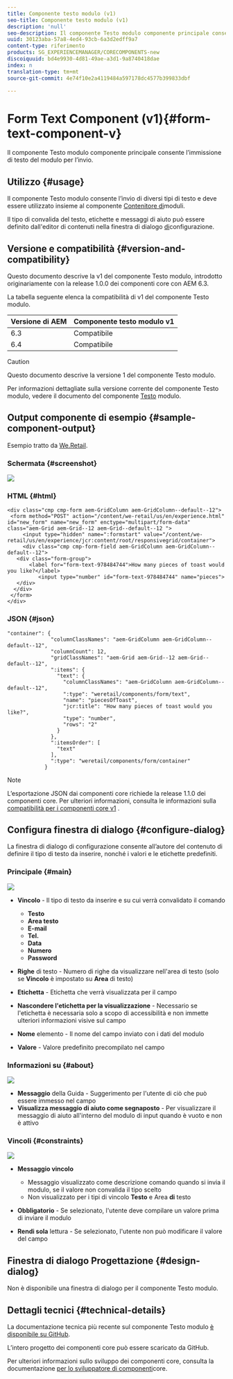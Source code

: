 ```yaml
---
title: Componente testo modulo (v1)
seo-title: Componente testo modulo (v1)
description: 'null'
seo-description: Il componente Testo modulo componente principale consente l’immissione di testo del modulo per l’invio.
uuid: 30123aba-57a8-4ed4-93cb-6a3d2edff9a7
content-type: riferimento
products: SG_EXPERIENCEMANAGER/CORECOMPONENTS-new
discoiquuid: bd4e9930-4d81-49ae-a3d1-9a8740418dae
index: n
translation-type: tm+mt
source-git-commit: 4e74f10e2a4119484a597178dc4577b399833dbf

---
```



# Form Text Component (v1){#form-text-component-v}

Il componente Testo modulo componente principale consente l’immissione di testo del modulo per l’invio.

## Utilizzo {#usage}

Il componente Testo modulo consente l’invio di diversi tipi di testo e deve essere utilizzato insieme al componente [Contenitore di](form-container.md)moduli.

Il tipo di convalida del testo, etichette e messaggi di aiuto può essere definito dall'editor di contenuti nella finestra di dialogo [di](form-text-v1.md#main-pars_title)configurazione.

## Versione e compatibilità {#version-and-compatibility}

Questo documento descrive la v1 del componente Testo modulo, introdotto originariamente con la release 1.0.0 dei componenti core con AEM 6.3.

La tabella seguente elenca la compatibilità di v1 del componente Testo modulo.

| Versione di AEM | Componente testo modulo v1 |
|--- |--- |
| 6.3 | Compatibile |
| 6.4 | Compatibile |

>[!CAUTION]
>
>Questo documento descrive la versione 1 del componente Testo modulo.
>
>Per informazioni dettagliate sulla versione corrente del componente Testo modulo, vedere il documento del componente [Testo](form-text.md) modulo.

## Output componente di esempio {#sample-component-output}

Esempio tratto da [We.Retail](https://helpx.adobe.com/experience-manager/6-4/sites/developing/using/we-retail.html).

### Schermata {#screenshot}

![](assets/chlimage_1-22.png)

### HTML {#html}

```
<div class="cmp cmp-form aem-GridColumn aem-GridColumn--default--12">
 <form method="POST" action="/content/we-retail/us/en/experience.html" id="new_form" name="new_form" enctype="multipart/form-data" class="aem-Grid aem-Grid--12 aem-Grid--default--12 ">
     <input type="hidden" name=":formstart" value="/content/we-retail/us/en/experience/jcr:content/root/responsivegrid/container">
     <div class="cmp cmp-form-field aem-GridColumn aem-GridColumn--default--12">
   <div class="form-group">
       <label for="form-text-978484744">How many pieces of toast would you like?</label>
          <input type="number" id="form-text-978484744" name="pieces">
   </div>
  </div>
 </form>
</div>
```

### JSON {#json}

```
"container": {
              "columnClassNames": "aem-GridColumn aem-GridColumn--default--12",
              "columnCount": 12,
              "gridClassNames": "aem-Grid aem-Grid--12 aem-Grid--default--12",
              ":items": {
                "text": {
                  "columnClassNames": "aem-GridColumn aem-GridColumn--default--12",
                  ":type": "weretail/components/form/text",
                  "name": "piecesOfToast",
                  "jcr:title": "How many pieces of toast would you like?",
                  "type": "number",
                  "rows": "2"
                }
              },
              ":itemsOrder": [
                "text"
              ],
              ":type": "weretail/components/form/container"
            }
```

>[!NOTE]
>
>L’esportazione JSON dai componenti core richiede la release 1.1.0 dei componenti core. Per ulteriori informazioni, consulta le informazioni sulla [compatibilità per i componenti core v1](versions.md#main-pars_title_236368006) .

## Configura finestra di dialogo {#configure-dialog}

La finestra di dialogo di configurazione consente all’autore del contenuto di definire il tipo di testo da inserire, nonché i valori e le etichette predefiniti.

### Principale {#main}

![](assets/chlimage_1-23.png)

* **Vincolo** - Il tipo di testo da inserire e su cui verrà convalidato il comando

   * **Testo**
   * **Area testo**
   * **E-mail**
   * **Tel.**
   * **Data**
   * **Numero**
   * **Password**

* **Righe** di testo - Numero di righe da visualizzare nell'area di testo (solo se **Vincolo** è impostato su **Area** di testo)

* **Etichetta** - Etichetta che verrà visualizzata per il campo
* **Nascondere l'etichetta per la visualizzazione** - Necessario se l'etichetta è necessaria solo a scopo di accessibilità e non immette ulteriori informazioni visive sul campo
* **Nome** elemento - Il nome del campo inviato con i dati del modulo
* **Valore** - Valore predefinito precompilato nel campo

### Informazioni su {#about}

![](assets/chlimage_1-24.png)

* **Messaggio** della Guida - Suggerimento per l'utente di ciò che può essere immesso nel campo
* **Visualizza messaggio di aiuto come segnaposto** - Per visualizzare il messaggio di aiuto all'interno del modulo di input quando è vuoto e non è attivo

### Vincoli {#constraints}

![](assets/chlimage_1-25.png)

* **Messaggio vincolo**

   * Messaggio visualizzato come descrizione comando quando si invia il modulo, se il valore non convalida il tipo scelto
   * Non visualizzato per i tipi di vincolo **Testo** e Area **di** testo

* **Obbligatorio** - Se selezionato, l'utente deve compilare un valore prima di inviare il modulo
* **Rendi sola** lettura - Se selezionato, l'utente non può modificare il valore del campo

## Finestra di dialogo Progettazione {#design-dialog}

Non è disponibile una finestra di dialogo per il componente Testo modulo.

## Dettagli tecnici {#technical-details}

La documentazione tecnica più recente sul componente Testo modulo [è disponibile su GitHub](https://github.com/adobe/aem-core-wcm-components/tree/master/content/src/content/jcr_root/apps/core/wcm/components/form/text/v1/text).

L’intero progetto dei componenti core può essere scaricato da GitHub.

Per ulteriori informazioni sullo sviluppo dei componenti core, consulta la documentazione [per lo sviluppatore di componenti](developing.md)core.
